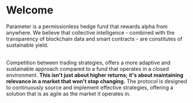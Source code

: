 # Welcome

Parameter is a permissionless hedge fund that rewards alpha from anywhere. We believe that collective intelligence - combined with the transparency of blockchain data and smart contracts - are constitutes of sustainable yield.&#x20;

\
Competition between trading strategies, offers a more adaptive and sustainable approach compared to a fund that operates in a closed environment. **This isn't just about higher returns; it's about maintaining relevance in a market that won't stop changing.** The protocol is designed to continuously source and implement effective strategies, offering a solution that is as agile as the market it operates in.
